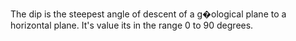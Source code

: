 The dip is the steepest angle of descent of a g�ological plane to a horizontal plane. It's value its in the range 0 to 90 degrees.
